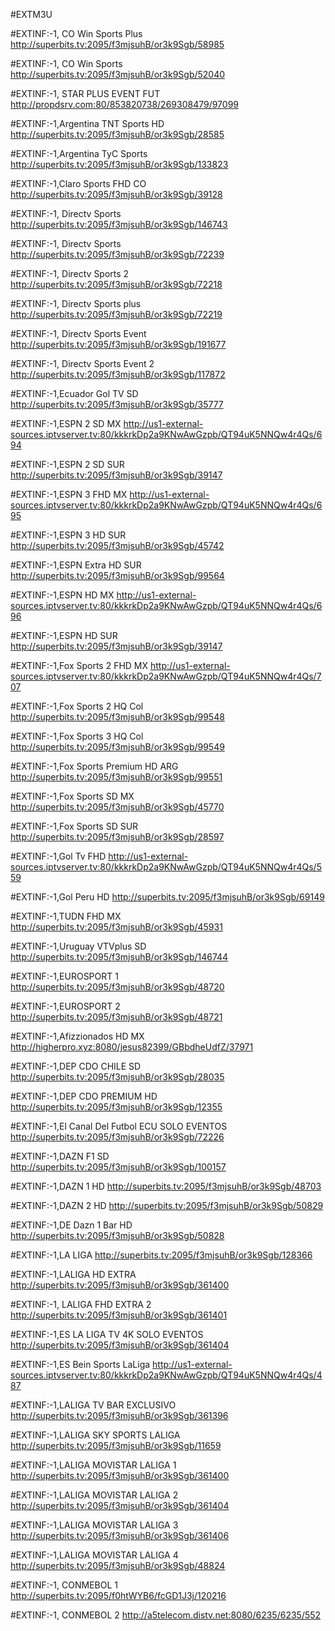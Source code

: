 #EXTM3U 

#EXTINF:-1, CO Win Sports Plus 
http://superbits.tv:2095/f3mjsuhB/or3k9Sgb/58985

#EXTINF:-1, CO Win Sports 
http://superbits.tv:2095/f3mjsuhB/or3k9Sgb/52040

#EXTINF:-1, STAR PLUS EVENT FUT
http://propdsrv.com:80/853820738/269308479/97099    

#EXTINF:-1,Argentina  TNT Sports HD 
http://superbits.tv:2095/f3mjsuhB/or3k9Sgb/28585  

#EXTINF:-1,Argentina  TyC Sports
http://superbits.tv:2095/f3mjsuhB/or3k9Sgb/133823 

#EXTINF:-1,Claro Sports FHD  CO 
http://superbits.tv:2095/f3mjsuhB/or3k9Sgb/39128  

#EXTINF:-1, Directv Sports 
http://superbits.tv:2095/f3mjsuhB/or3k9Sgb/146743     

#EXTINF:-1,  Directv Sports 
http://superbits.tv:2095/f3mjsuhB/or3k9Sgb/72239   

#EXTINF:-1, Directv Sports 2 
http://superbits.tv:2095/f3mjsuhB/or3k9Sgb/72218   

#EXTINF:-1,  Directv Sports plus 
http://superbits.tv:2095/f3mjsuhB/or3k9Sgb/72219  

#EXTINF:-1,  Directv Sports Event
http://superbits.tv:2095/f3mjsuhB/or3k9Sgb/191677

#EXTINF:-1,  Directv Sports Event 2
http://superbits.tv:2095/f3mjsuhB/or3k9Sgb/117872

#EXTINF:-1,Ecuador  Gol TV SD 
http://superbits.tv:2095/f3mjsuhB/or3k9Sgb/35777          

#EXTINF:-1,ESPN 2 SD  MX 
http://us1-external-sources.iptvserver.tv:80/kkkrkDp2a9KNwAwGzpb/QT94uK5NNQw4r4Qs/694 

#EXTINF:-1,ESPN 2 SD  SUR 
http://superbits.tv:2095/f3mjsuhB/or3k9Sgb/39147 

#EXTINF:-1,ESPN 3 FHD MX 
http://us1-external-sources.iptvserver.tv:80/kkkrkDp2a9KNwAwGzpb/QT94uK5NNQw4r4Qs/695  

#EXTINF:-1,ESPN 3 HD SUR 
http://superbits.tv:2095/f3mjsuhB/or3k9Sgb/45742   

#EXTINF:-1,ESPN Extra HD SUR 
http://superbits.tv:2095/f3mjsuhB/or3k9Sgb/99564    

#EXTINF:-1,ESPN HD  MX 
http://us1-external-sources.iptvserver.tv:80/kkkrkDp2a9KNwAwGzpb/QT94uK5NNQw4r4Qs/696 

#EXTINF:-1,ESPN HD SUR 
http://superbits.tv:2095/f3mjsuhB/or3k9Sgb/39147       

#EXTINF:-1,Fox Sports 2 FHD MX 
http://us1-external-sources.iptvserver.tv:80/kkkrkDp2a9KNwAwGzpb/QT94uK5NNQw4r4Qs/707    

#EXTINF:-1,Fox Sports 2 HQ Col  
http://superbits.tv:2095/f3mjsuhB/or3k9Sgb/99548  

#EXTINF:-1,Fox Sports 3 HQ Col  
http://superbits.tv:2095/f3mjsuhB/or3k9Sgb/99549    

#EXTINF:-1,Fox Sports Premium HD  ARG 
http://superbits.tv:2095/f3mjsuhB/or3k9Sgb/99551  

#EXTINF:-1,Fox Sports SD  MX
http://superbits.tv:2095/f3mjsuhB/or3k9Sgb/45770 

#EXTINF:-1,Fox Sports SD SUR 
http://superbits.tv:2095/f3mjsuhB/or3k9Sgb/28597

#EXTINF:-1,Gol Tv FHD 
http://us1-external-sources.iptvserver.tv:80/kkkrkDp2a9KNwAwGzpb/QT94uK5NNQw4r4Qs/559 

#EXTINF:-1,Gol Peru HD 
http://superbits.tv:2095/f3mjsuhB/or3k9Sgb/69149   

#EXTINF:-1,TUDN FHD MX 
http://superbits.tv:2095/f3mjsuhB/or3k9Sgb/45931 
   
#EXTINF:-1,Uruguay VTVplus SD 
http://superbits.tv:2095/f3mjsuhB/or3k9Sgb/146744

#EXTINF:-1,EUROSPORT 1  
http://superbits.tv:2095/f3mjsuhB/or3k9Sgb/48720

#EXTINF:-1,EUROSPORT 2  
http://superbits.tv:2095/f3mjsuhB/or3k9Sgb/48721

#EXTINF:-1,Afizzionados HD MX 
http://higherpro.xyz:8080/jesus82399/GBbdheUdfZ/37971 

#EXTINF:-1,DEP CDO CHILE SD 
http://superbits.tv:2095/f3mjsuhB/or3k9Sgb/28035

#EXTINF:-1,DEP CDO PREMIUM HD 
http://superbits.tv:2095/f3mjsuhB/or3k9Sgb/12355

#EXTINF:-1,El Canal Del Futbol ECU SOLO EVENTOS 
http://superbits.tv:2095/f3mjsuhB/or3k9Sgb/72226

#EXTINF:-1,DAZN F1 SD
http://superbits.tv:2095/f3mjsuhB/or3k9Sgb/100157

#EXTINF:-1,DAZN 1 HD
http://superbits.tv:2095/f3mjsuhB/or3k9Sgb/48703

#EXTINF:-1,DAZN 2 HD
http://superbits.tv:2095/f3mjsuhB/or3k9Sgb/50829

#EXTINF:-1,DE Dazn 1 Bar HD
http://superbits.tv:2095/f3mjsuhB/or3k9Sgb/50828

#EXTINF:-1,LA LIGA
http://superbits.tv:2095/f3mjsuhB/or3k9Sgb/128366

#EXTINF:-1,LALIGA HD EXTRA
http://superbits.tv:2095/f3mjsuhB/or3k9Sgb/361400

#EXTINF:-1, LALIGA FHD EXTRA 2
http://superbits.tv:2095/f3mjsuhB/or3k9Sgb/361401

#EXTINF:-1,ES LA LIGA TV 4K SOLO EVENTOS
http://superbits.tv:2095/f3mjsuhB/or3k9Sgb/361404

#EXTINF:-1,ES Bein Sports LaLiga
http://us1-external-sources.iptvserver.tv:80/kkkrkDp2a9KNwAwGzpb/QT94uK5NNQw4r4Qs/487

#EXTINF:-1,LALIGA  TV BAR EXCLUSIVO
http://superbits.tv:2095/f3mjsuhB/or3k9Sgb/361396

#EXTINF:-1,LALIGA  SKY SPORTS LALIGA
http://superbits.tv:2095/f3mjsuhB/or3k9Sgb/11659

#EXTINF:-1,LALIGA  MOVISTAR LALIGA 1
http://superbits.tv:2095/f3mjsuhB/or3k9Sgb/361400

#EXTINF:-1,LALIGA  MOVISTAR LALIGA 2
http://superbits.tv:2095/f3mjsuhB/or3k9Sgb/361404

#EXTINF:-1,LALIGA  MOVISTAR LALIGA 3
http://superbits.tv:2095/f3mjsuhB/or3k9Sgb/361406

#EXTINF:-1,LALIGA  MOVISTAR LALIGA 4
http://superbits.tv:2095/f3mjsuhB/or3k9Sgb/48824

#EXTINF:-1, CONMEBOL 1
http://superbits.tv:2095/f0htWYB6/fcGD1J3j/120216

#EXTINF:-1, CONMEBOL 2
http://a5telecom.distv.net:8080/6235/6235/552


